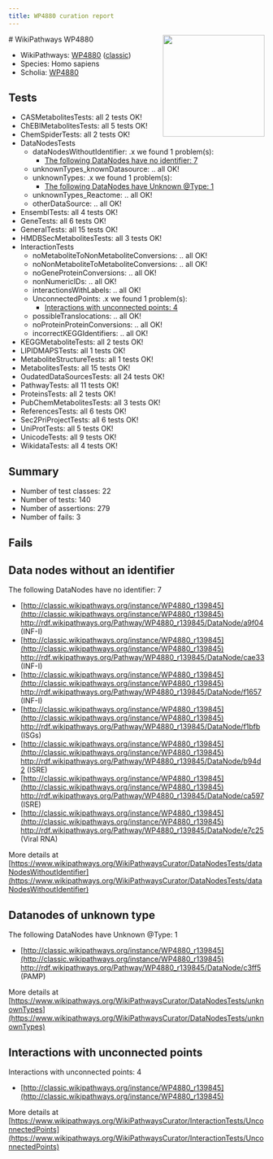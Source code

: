 ```yaml
---
title: WP4880 curation report
---
```


<img style="float: right; width: 200px" src="https://upload.wikimedia.org/wikipedia/commons/thumb/8/83/Wplogo_with_text_500.png/640px-Wplogo_with_text_500.png" />
# WikiPathways WP4880

* WikiPathways: [WP4880](https://wikipathways.org/pathways/WP4880) ([classic](https://classic.wikipathways.org/instance/WP4880))
* Species: Homo sapiens
* Scholia: [WP4880](https://scholia.toolforge.org/wikipathways/WP4880)
## Tests
* CASMetabolitesTests: all 2 tests OK!
* ChEBIMetabolitesTests: all 5 tests OK!
* ChemSpiderTests: all 2 tests OK!
* DataNodesTests
    * dataNodesWithoutIdentifier: .x we found 1 problem(s):
        * [The following DataNodes have no identifier: 7](#d2d32fa6)
    * unknownTypes_knownDatasource: .. all OK!
    * unknownTypes: .x we found 1 problem(s):
        * [The following DataNodes have Unknown @Type: 1](#839973df)
    * unknownTypes_Reactome: .. all OK!
    * otherDataSource: .. all OK!
* EnsemblTests: all 4 tests OK!
* GeneTests: all 6 tests OK!
* GeneralTests: all 15 tests OK!
* HMDBSecMetabolitesTests: all 3 tests OK!
* InteractionTests
    * noMetaboliteToNonMetaboliteConversions: .. all OK!
    * noNonMetaboliteToMetaboliteConversions: .. all OK!
    * noGeneProteinConversions: .. all OK!
    * nonNumericIDs: .. all OK!
    * interactionsWithLabels: .. all OK!
    * UnconnectedPoints: .x we found 1 problem(s):
        * [Interactions with unconnected points: 4](#35a61adc)
    * possibleTranslocations: .. all OK!
    * noProteinProteinConversions: .. all OK!
    * incorrectKEGGIdentifiers: .. all OK!
* KEGGMetaboliteTests: all 2 tests OK!
* LIPIDMAPSTests: all 1 tests OK!
* MetaboliteStructureTests: all 1 tests OK!
* MetabolitesTests: all 15 tests OK!
* OudatedDataSourcesTests: all 24 tests OK!
* PathwayTests: all 11 tests OK!
* ProteinsTests: all 2 tests OK!
* PubChemMetabolitesTests: all 3 tests OK!
* ReferencesTests: all 6 tests OK!
* Sec2PriProjectTests: all 6 tests OK!
* UniProtTests: all 5 tests OK!
* UnicodeTests: all 9 tests OK!
* WikidataTests: all 4 tests OK!


## Summary

* Number of test classes: 22
* Number of tests: 140
* Number of assertions: 279
* Number of fails: 3

## Fails

<a name="d2d32fa6" />

## Data nodes without an identifier

The following DataNodes have no identifier: 7

* [http://classic.wikipathways.org/instance/WP4880_r139845](http://classic.wikipathways.org/instance/WP4880_r139845) http://rdf.wikipathways.org/Pathway/WP4880_r139845/DataNode/a9f04 (INF-I)
* [http://classic.wikipathways.org/instance/WP4880_r139845](http://classic.wikipathways.org/instance/WP4880_r139845) http://rdf.wikipathways.org/Pathway/WP4880_r139845/DataNode/cae33 (INF-I)
* [http://classic.wikipathways.org/instance/WP4880_r139845](http://classic.wikipathways.org/instance/WP4880_r139845) http://rdf.wikipathways.org/Pathway/WP4880_r139845/DataNode/f1657 (INF-I)
* [http://classic.wikipathways.org/instance/WP4880_r139845](http://classic.wikipathways.org/instance/WP4880_r139845) http://rdf.wikipathways.org/Pathway/WP4880_r139845/DataNode/f1bfb (ISGs)
* [http://classic.wikipathways.org/instance/WP4880_r139845](http://classic.wikipathways.org/instance/WP4880_r139845) http://rdf.wikipathways.org/Pathway/WP4880_r139845/DataNode/b94d2 (ISRE)
* [http://classic.wikipathways.org/instance/WP4880_r139845](http://classic.wikipathways.org/instance/WP4880_r139845) http://rdf.wikipathways.org/Pathway/WP4880_r139845/DataNode/ca597 (ISRE)
* [http://classic.wikipathways.org/instance/WP4880_r139845](http://classic.wikipathways.org/instance/WP4880_r139845) http://rdf.wikipathways.org/Pathway/WP4880_r139845/DataNode/e7c25 (Viral
RNA)


More details at [https://www.wikipathways.org/WikiPathwaysCurator/DataNodesTests/dataNodesWithoutIdentifier](https://www.wikipathways.org/WikiPathwaysCurator/DataNodesTests/dataNodesWithoutIdentifier)

<a name="839973df" />

## Datanodes of unknown type

The following DataNodes have Unknown @Type: 1

* [http://classic.wikipathways.org/instance/WP4880_r139845](http://classic.wikipathways.org/instance/WP4880_r139845) http://rdf.wikipathways.org/Pathway/WP4880_r139845/DataNode/c3ff5 (PAMP)


More details at [https://www.wikipathways.org/WikiPathwaysCurator/DataNodesTests/unknownTypes](https://www.wikipathways.org/WikiPathwaysCurator/DataNodesTests/unknownTypes)

<a name="35a61adc" />

## Interactions with unconnected points

Interactions with unconnected points: 4

* [http://classic.wikipathways.org/instance/WP4880_r139845](http://classic.wikipathways.org/instance/WP4880_r139845)


More details at [https://www.wikipathways.org/WikiPathwaysCurator/InteractionTests/UnconnectedPoints](https://www.wikipathways.org/WikiPathwaysCurator/InteractionTests/UnconnectedPoints)

